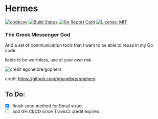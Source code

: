# Hermes
[![codecov](https://codecov.io/gh/samiam2013/hermes/branch/main/graph/badge.svg?token=GDEPYIjlBw)](https://codecov.io/gh/samiam2013/hermes) [![Build Status](https://app.travis-ci.com/samiam2013/hermes.svg?branch=main)](https://app.travis-ci.com/samiam2013/hermes) [![Go Report Card](https://goreportcard.com/badge/github.com/samiam2013/hermes)](https://goreportcard.com/report/github.com/samiam2013/hermes) [![License: MIT](https://img.shields.io/badge/License-MIT-yellow.svg)](https://opensource.org/licenses/MIT)
### The Greek Messenger God

And a set of communication tools that I want to be able to reuse in my Go code.

liable to be worthless, use at your own risk.

![credit egonelbre/gophers](https://github.com/egonelbre/gophers/blob/10cc13c5e29555ec23f689dc985c157a8d4692ab/vector/projects/network.svg)

credit https://github.com/egonelbre/gophers

## To Do: 

- [x] finish send method for Email struct
- [ ] add GH CI/CD since TravisCI credit expired

